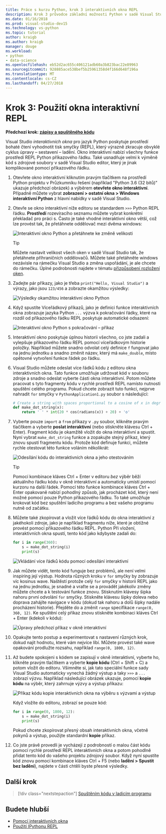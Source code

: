 ```yaml
---
title: Práce s kurzu Python, krok 3 interaktivních okna REPL
description: Krok 3 průvodce základní možnosti Python v sadě Visual Studio, pokrývajících okno REPL interaktivní Python.
ms.date: 01/16/2018
ms.prod: visual-studio-dev15
ms.technology: vs-python
ms.topic: tutorial
author: kraigb
ms.author: kraigb
manager: douge
ms.workload:
- python
- data-science
ms.openlocfilehash: eb52d2ac655c406121adb60a3b823bac22e89963
ms.sourcegitcommit: 928885ace538bef5b25961358d4f166d648f196a
ms.translationtype: MT
ms.contentlocale: cs-CZ
ms.lasthandoff: 04/27/2018
---
```

# <a name="step-3-using-the-interactive-repl-window"></a>Krok 3: Použití okna interaktivní REPL

**Předchozí krok: [zápisy a spuštěného kódu](tutorial-working-with-python-in-visual-studio-step-02-writing-code.md)**

Visual Studio *interaktivních okna* pro jazyk Python poskytuje prostředí bohaté čtení vyhodnotit tisk smyčky (REPL), který výrazně zkracuje obvyklé cyklus úpravy – sestavení – ladění. Okno interaktivní nabízí všechny funkce prostředí REPL Python příkazového řádku. Také usnadňuje velmi k výměně kód s zdrojové soubory v sadě Visual Studio editor, který je jinak komplikované pomocí příkazového řádku.

1. Otevřete okno interaktivní kliknutím pravým tlačítkem na prostředí Python projektu v Průzkumníku řešení (například "Python 3.6 (32 bitů)" ukazuje předchozí obrázek) a výběrem **otevřete okno interaktivní**. Případně můžete vybrat **zobrazení > ostatní okna > Windows interaktivní Python** z hlavní nabídky v sadě Visual Studio.

1. Otevře se okno interaktivní níže editoru se standardem `>>>` Python REPL řádku. **Prostředí** rozevíracího seznamu můžete vybrat konkrétní překladač pro práci s. Často je také vhodné interaktivní okno větší, což lze provést tak, že přetáhnete oddělovač mezi dvěma windows:

    ![Interaktivní okno Python a přetáhnete ke změně velikosti](media/vs-getting-started-python-11-interactive1b.png)

    > [!Tip]
    > Můžete nastavit velikost všech oken v sadě Visual Studio tak, že přetáhnete příhraničních oddělovačů. Můžete také přetáhněte windows nezávisle na rámečku Visual Studio a změna uspořádání, je ale chcete do rámečku. Úplné podrobnosti najdete v tématu [přizpůsobení rozložení oken](../ide/customizing-window-layouts-in-visual-studio.md).

1. Zadejte pár příkazy, jako je třeba `print("Hello, Visual Studio")` a výrazy, jako jsou `123/456` a zobrazte okamžitou výsledky:

    ![Výsledky okamžitou interaktivní okno Python](media/vs-getting-started-python-12-interactive2.png)

1. Když spustíte Víceřádkový příkazů, jako je definici funkce interaktivních okna zobrazuje jazyka Python `...` výzva k pokračování řádky, které na rozdíl od příkazového řádku REPL poskytuje automatické odsazení:

    ![Interaktivní okno Python s pokračování – příkaz](media/vs-getting-started-python-13-interactive3.png)

1. Interaktivní okno poskytuje úplnou historii všechno, co jste zadali a vylepšuje příkazového řádku REPL pomocí víceřádkovým historie položky. Například můžete snadno odvolat celý definice `f` fungovat jako na jednu jednotku a snadno změnit název, který má `make_double`, místo opětovné vytvoření funkce řádek po řádku.

1. Visual Studio můžete odeslat více řádků kódu z editoru okna interaktivních okna. Tato funkce umožňuje udržovat kód v souboru zdroje a snadno odeslat vyberte části okna interaktivní. Potom můžete pracovat s tyto fragmenty kódu v rychlé prostředí REPL namísto nutnosti spuštění celého programu. Pokud chcete zobrazit tuto funkci, nejprve nahradit `for` smyčky v `PythonApplication1.py` soubor s následující:

    ```python
    # Create a string with spaces proportional to a cosine of x in degrees
    def make_dot_string(x):
        return ' ' * int(20 * cos(radians(x)) + 20) + 'o'
    ```

1. Vyberte pouze `import` a `from` příkazy v `.py` soubor, klikněte pravým tlačítkem a vyberte **poslat interaktivní** (nebo stiskněte klávesu Ctrl + Enter). Fragment kódu je okamžitě vložit do okna interaktivní a spustit. Nyní vybrat `make_dot_string` funkce a zopakujte stejný příkaz, který znovu spustí fragmentu kódu. Protože kód definuje funkci, můžete rychle otestovat této funkce voláním několikrát:

    ![Odesílání kódu do interaktivních okna a jeho otestováním](media/vs-getting-started-python-14-interactive4.png)

    > [!Tip]
    > Pomocí kombinace kláves Ctrl + Enter v editoru *bez* výběr běží aktuálního řádku kódu v okně interaktivní a automaticky umístí pomocí kurzoru na další řádek. Pomocí této funkce kombinace kláves Ctrl + Enter opakovaně nabízí pohodlný způsob, jak procházet kód, který není možné pomocí pouze Python příkazového řádku. To také umožňuje krokovat kód bez spuštění ladicího programu a bez vašeho programu nutně od začátku.

1. Můžete také zkopírovat a vložit více řádků kódu do okna interaktivní z jakéhokoli zdroje, jako je například fragmentu níže, které je obtížné provést pomocí příkazového řádku REPL. Python Při vložení, interaktivních okna spustí, tento kód jako kdybyste zadali do:

    ```python
    for i in range(360):
        s = make_dot_string(i)
        print(s)
    ```

    ![Vkládání více řádků kódu pomocí odesílání interaktivní](media/vs-getting-started-python-15-interactive5.png)

1. Jak můžete vidět, tento kód funguje bez problémů, ale není velmi inspiring její výstup. Hodnota různých kroku v `for` smyčky by zobrazuje víc kosinus wave. Naštěstí protože celý `for` smyčky v historii REPL jako na jednu jednotku, je snadné a vraťte se a provádět jakékoliv změny můžete chcete a k testování funkce znovu. Stisknutím klávesy šipka nahoru první odvolání `for` smyčky. Stiskněte klávesu šipky doleva nebo doprava zahájíte navigace v kódu (dokud tak nahoru a dolů šipky nadále procházení historie). Přejděte do a změnit `range` specifikace `range(0, 360, 12)`. Ke spuštění celý příkaz znovu stiskněte kombinaci kláves Ctrl + Enter (kdekoli v kódu):

    ![Úpravy předchozí příkaz v okně interaktivní](media/vs-getting-started-python-16-interactive6.png)

1. Opakujte tento postup a experimentovat s nastavení různých krok, dokud najít hodnotu, které vám nejvíce líbí. Můžete provést také wave opakování prodlužte rozsahu, například `range(0, 1800, 12)`.
 
1. Až budete spokojeni s kódem se zapisují v okně interaktivní, vyberte ho, klikněte pravým tlačítkem a vyberte **kopie kódu** (Ctrl + Shift + C) a potom vložit do editoru. Všimněte si, jak tato speciální funkce sady Visual Studio automaticky vynechá žádný výstup a taky `>>>` a `...` zobrazí výzvu. Například následující obrázek ukazuje, pomocí **kopie kódu** na výběr, který zahrnuje výzvy a výstup příkazu:

    ![Příkaz kódu kopie interaktivních okna na výběru s výzvami a výstup](media/vs-getting-started-python-17-interactive7.png)

    Když vložíte do editoru, zobrazí se pouze kód:

    ```python
    for i in range(0, 1800, 12):
        s = make_dot_string(i)
        print(s)
    ```

    Pokud chcete zkopírovat přesný obsah interaktivních okna, včetně pokynů a výstup, použijte standardní **kopie** příkaz.

1. Co jste právě provedli je vycházejí z podrobností o malou část kódu pomocí rychlé prostředí REPL interaktivních okna a potom pohodlně přidat tento kód do vašeho projektu zdrojový soubor. Když nyní spustíte kód znovu pomocí kombinace kláves Ctrl + F5 (nebo **ladění > Spustit bez ladění**), najdete v části chtěli byste přesné výsledky.

## <a name="next-step"></a>Další krok

> [!div class="nextstepaction"]
> [Spuštěním kódu v ladicím programu](tutorial-working-with-python-in-visual-studio-step-04-debugging.md)

## <a name="going-deeper"></a>Budete hlubší

- [Pomocí interaktivních okna](python-interactive-repl-in-visual-studio.md)
- [Použití IPythonu REPL](interactive-repl-ipython.md)
